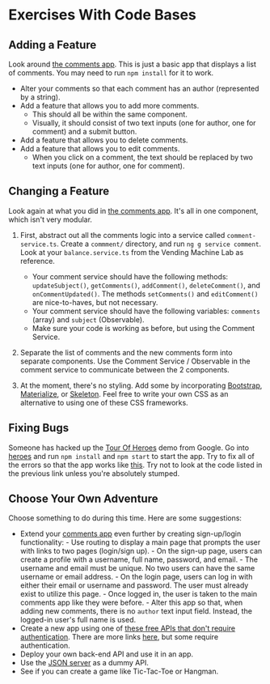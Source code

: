 # Exercises With Code Bases

## Adding a Feature

Look around [the comments app](comments/). This is just a basic app that displays a list of comments. You may need to run `npm install` for it to work.

- Alter your comments so that each comment has an author (represented by a string).
- Add a feature that allows you to add more comments.
    - This should all be within the same component.
    - Visually, it should consist of two text inputs (one for author, one for comment) and a submit button.
- Add a feature that allows you to delete comments.
- Add a feature that allows you to edit comments.
    - When you click on a comment, the text should be replaced by two text inputs (one for author, one for comment).

## Changing a Feature

Look again at what you did in [the comments app](comments/). It's all in one component, which isn't very modular. 

1. First, abstract out all the comments logic into a service called `comment-service.ts`. Create a `commment/` directory, and run `ng g service comment`. Look at your `balance.service.ts` from the Vending Machine Lab as reference.
    - Your comment service should have the following methods: `updateSubject()`, `getComments()`, `addComment()`, `deleteComment()`, and `onCommentUpdated()`. The methods `setComments()` and `editComment()` are nice-to-haves, but not necessary.
    - Your comment service should have the following variables: `comments` (array) and `subject` (Observable).
    - Make sure your code is working as before, but using the Comment Service. 

2. Separate the list of comments and the new comments form into separate components. Use the Comment Service / Observable in the comment service to communicate between the 2 components.

3. At the moment, there's no styling. Add some by incorporating [Bootstrap](http://getbootstrap.com/), [Materialize](http://materializecss.com/), or [Skeleton](http://getskeleton.com/). Feel free to write your own CSS as an alternative to using one of these CSS frameworks.

## Fixing Bugs

Someone has hacked up the [Tour Of Heroes](https://angular.io/tutorial/toh-pt5) demo from Google. Go into [heroes](heroes/) and run `npm install` and `npm start` to start the app. Try to fix all of the errors so that the app works like [this](https://den-materials.github.io/tour-of-heroes-dist). Try not to look at the code listed in the previous link unless you're absolutely stumped.

## Choose Your Own Adventure

Choose something to do during this time. Here are some suggestions:

- Extend your [comments app](comments/) even further by creating sign-up/login functionality:
        - Use routing to display a main page that prompts the user with links to two pages (login/sign up).
        - On the sign-up page, users can create a profile with a username, full name, password, and email.
            - The username and email must be unique. No two users can have the same username or email address.
        - On the login page, users can log in with either their email or username and password. The user must already exist to utilize this page.
            - Once logged in, the user is taken to the main comments app like they were before.
            - Alter this app so that, when adding new comments, there is no `author` text input field. Instead, the logged-in user's full name is used.
- Create a new app using one of [these free APIs that don't require authentication](https://shkspr.mobi/blog/2016/05/easy-apis-without-authentication/). There are more links [here](https://github.com/toddmotto/public-apis), but some require authentication.
- Deploy your own back-end API and use it in an app.
- Use the [JSON server](https://github.com/typicode/json-server) as a dummy API.
- See if you can create a game like Tic-Tac-Toe or Hangman.
